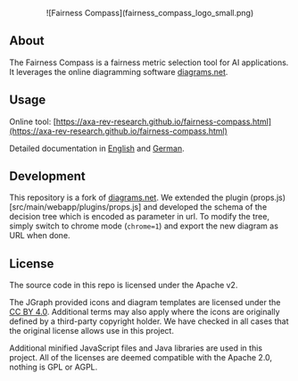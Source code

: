 
<p align="center">![Fairness Compass](fairness_compass_logo_small.png)</p>

About
-----
The Fairness Compass is a fairness metric selection tool for AI applications. It leverages the online diagramming software [diagrams.net](https://app.diagrams.net).

Usage
-----
Online tool: [https://axa-rev-research.github.io/fairness-compass.html](https://axa-rev-research.github.io/fairness-compass.html)

Detailed documentation in [English](https://axa-rev-research.github.io/static/AXA_FairnessCompass-English.pdf) and [German](https://axa-rev-research.github.io/static/AXA_FairnessCompass-Deutsch.pdf).


Development
-----------
This repository is a fork of [diagrams.net](https://github.com/jgraph/drawio). We extended the plugin (props.js)[src/main/webapp/plugins/props.js] and developed the schema of the decision tree which is encoded as parameter in url. To modify the tree, simply switch to chrome mode (`chrome=1`) and export the new diagram as URL when done.

License
-------
The source code in this repo is licensed under the Apache v2.

The JGraph provided icons and diagram templates are licensed under the [CC BY 4.0](https://creativecommons.org/licenses/by/4.0/). Additional terms may also apply where the icons are originally defined by a third-party copyright holder. We have checked in all cases that the original license allows use in this project.

Additional minified JavaScript files and Java libraries are used in this project. All of the licenses are deemed compatible with the Apache 2.0, nothing is GPL or AGPL.
